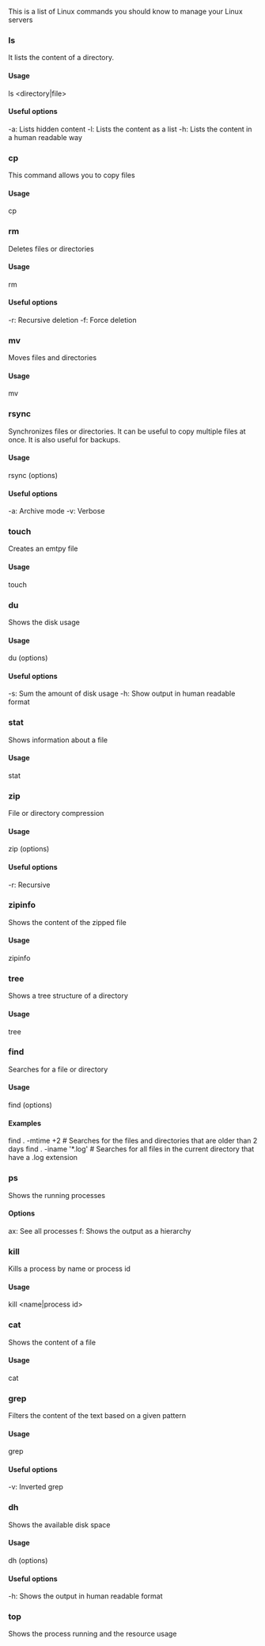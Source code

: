 This is a list of Linux commands you should know to manage your Linux servers

### ls

It lists the content of a directory.

#### Usage

ls <directory|file>

#### Useful options

-a: Lists hidden content
-l: Lists the content as a list
-h: Lists the content in a human readable way

### cp 

This command allows you to copy files

#### Usage

cp <file to copy> <destination>

### rm

Deletes files or directories

#### Usage

rm <file to delete>

#### Useful options

-r: Recursive deletion
-f: Force deletion

### mv

Moves files and directories

#### Usage

mv <file or directory to move> <destination>

### rsync

Synchronizes files or directories. It can be useful to copy multiple files at once. It is also useful for backups.

#### Usage

rsync (options) <source> <destination>

#### Useful options

-a: Archive mode
-v: Verbose

### touch

Creates an emtpy file

#### Usage

touch <name of file>

### du

Shows the disk usage

#### Usage

du (options) <directory>

#### Useful options

-s: Sum the amount of disk usage
-h: Show output in human readable format

### stat

Shows information about a file

#### Usage

stat <file>

### zip

File or directory compression

#### Usage

zip (options) <file of the compressed file> <file or directory to compress>

#### Useful options

-r: Recursive

### zipinfo

Shows the content of the zipped file

#### Usage

zipinfo <file>

### tree

Shows a tree structure of a directory

#### Usage

tree <directory>

### find

Searches for a file or directory

#### Usage

find <directory where we want to find> (options)

#### Examples

find . -mtime +2 # Searches for the files and directories that are older than 2 days
find . -iname '*.log' # Searches for all files in the current directory that have a .log extension

### ps 

Shows the running processes

#### Options

ax: See all processes
f: Shows the output as a hierarchy

### kill

Kills a process by name or process id

#### Usage

kill <name|process id> 

### cat 

Shows the content of a file

#### Usage

cat <file>

### grep

Filters the content of the text based on a given pattern

#### Usage

grep <pattern> <file>

#### Useful options

-v: Inverted grep

### dh

Shows the available disk space

#### Usage

dh (options) <directory>

#### Useful options

-h: Shows the output in human readable format

### top

Shows the process running and the resource usage
